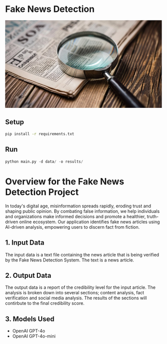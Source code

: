 # Fake News Detection

![screenshot](imageFolder/coverPhoto.jpg)

<!-- ## Quick Start -->

## Setup

```bash
pip install -r requirements.txt
```

## Run

```python
python main.py -d data/ -o results/
```

# Overview for the Fake News Detection Project

In today's digital age, misinformation spreads rapidly, eroding trust and shaping public opinion. By combating false information, we help individuals and organizations make informed decisions and promote a healthier, truth-driven online ecosystem. Our application identifies fake news articles using AI-driven analysis, empowering users to discern fact from fiction.

## 1. Input Data

The input data is a text file containing the news article that is being verified by the Fake News Detection System. The text is a news article.

## 2. Output Data

The output data is a report of the credibility level for the input article. The analysis is broken down into several sections; content analysis, fact verification and social media analysis. The results of the sections will contirbute to the final credibility score.

## 3. Models Used

- OpenAI GPT-4o
- OpenAI GPT-4o-mini